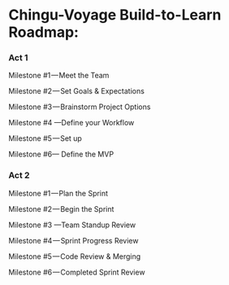 # Chingu-Voyage Build-to-Learn Roadmap:
### Act 1 
Milestone #1 — Meet the Team

Milestone #2 — Set Goals & Expectations 

Milestone #3 — Brainstorm Project Options

Milestone #4 —Define your Workflow

Milestone #5 — Set up

Milestone #6— Define the MVP 

### Act 2

Milestone #1 — Plan the Sprint

Milestone #2 — Begin the Sprint

Milestone #3 —Team Standup Review

Milestone #4 — Sprint Progress Review

Milestone #5 — Code Review & Merging

Milestone #6 — Completed Sprint Review
